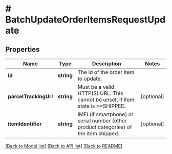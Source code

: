# # BatchUpdateOrderItemsRequestUpdate

## Properties

Name | Type | Description | Notes
------------ | ------------- | ------------- | -------------
**id** | **string** | The id of the order item to update. |
**parcelTrackingUrl** | **string** | Must be a valid HTTP(S) URL. This cannot be unset, if item state is &gt;&#x3D;SHIPPED. | [optional]
**itemIdentifier** | **string** | IMEI (if smartphone) or serial number (other product categories) of the item shipped. | [optional]

[[Back to Model list]](../../README.md#models) [[Back to API list]](../../README.md#endpoints) [[Back to README]](../../README.md)
